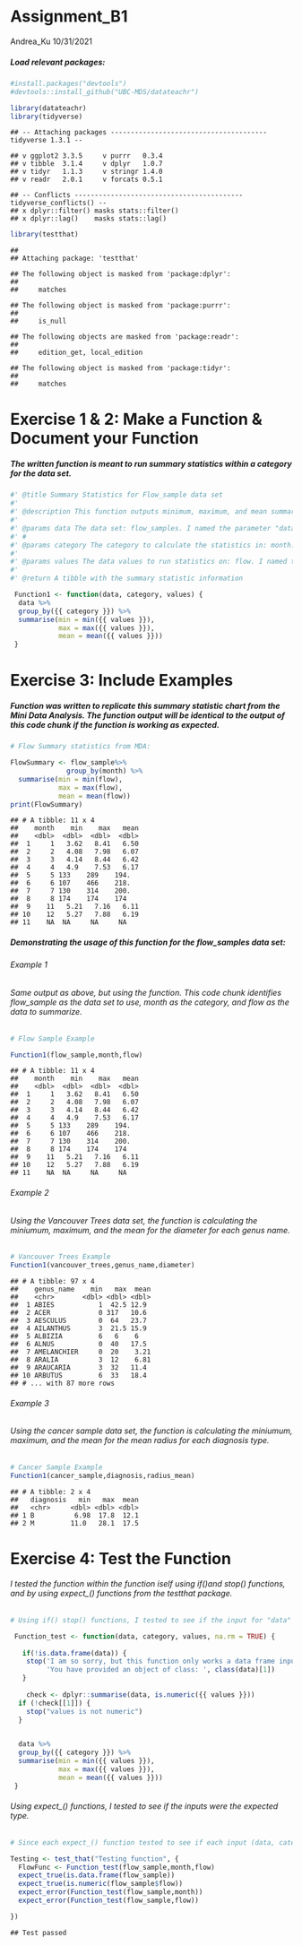 Assignment_B1
================
Andrea_Ku
10/31/2021

##### Load relevant packages:

``` r
#install.packages("devtools")
#devtools::install_github("UBC-MDS/datateachr")

library(datateachr)
library(tidyverse)
```

    ## -- Attaching packages --------------------------------------- tidyverse 1.3.1 --

    ## v ggplot2 3.3.5     v purrr   0.3.4
    ## v tibble  3.1.4     v dplyr   1.0.7
    ## v tidyr   1.1.3     v stringr 1.4.0
    ## v readr   2.0.1     v forcats 0.5.1

    ## -- Conflicts ------------------------------------------ tidyverse_conflicts() --
    ## x dplyr::filter() masks stats::filter()
    ## x dplyr::lag()    masks stats::lag()

``` r
library(testthat)
```

    ## 
    ## Attaching package: 'testthat'

    ## The following object is masked from 'package:dplyr':
    ## 
    ##     matches

    ## The following object is masked from 'package:purrr':
    ## 
    ##     is_null

    ## The following objects are masked from 'package:readr':
    ## 
    ##     edition_get, local_edition

    ## The following object is masked from 'package:tidyr':
    ## 
    ##     matches

# Exercise 1 & 2: Make a Function & Document your Function

##### The written function is meant to run summary statistics within a category for the data set.

``` r
#' @title Summary Statistics for Flow_sample data set
#'
#' @description This function outputs minimum, maximum, and mean summary statistics for flow measurements for each recorded month in the flow_samples data set. The function identifies the data, groups by a given category, and calculates summary statistics for the measured values.
#'
#' @params data The data set: flow_samples. I named the parameter "data" to identify that the function is seeking the sourced data set.
#' #
#' @params category The category to calculate the statistics in: month. I named the parameter "category" to identify that the function is grouping the data set into seperate categories, and is asking for specification on which columns to group the outputs into. 
#' 
#' @params values The data values to run statistics on: flow. I named the parameter
#' 
#' @return A tibble with the summary statistic information 

 Function1 <- function(data, category, values) {
  data %>%
  group_by({{ category }}) %>%
  summarise(min = min({{ values }}),
            max = max({{ values }}),
            mean = mean({{ values }})) 
 }
```

# Exercise 3: Include Examples

##### Function was written to replicate this summary statistic chart from the Mini Data Analysis. The function output will be identical to the output of this code chunk if the function is working as expected.

``` r
# Flow Summary statistics from MDA:

FlowSummary <- flow_sample%>% 
              group_by(month) %>%
  summarise(min = min(flow),
            max = max(flow),
            mean = mean(flow))
print(FlowSummary)
```

    ## # A tibble: 11 x 4
    ##    month    min    max   mean
    ##    <dbl>  <dbl>  <dbl>  <dbl>
    ##  1     1   3.62   8.41   6.50
    ##  2     2   4.08   7.98   6.07
    ##  3     3   4.14   8.44   6.42
    ##  4     4   4.9    7.53   6.17
    ##  5     5 133    289    194.  
    ##  6     6 107    466    218.  
    ##  7     7 130    314    200.  
    ##  8     8 174    174    174   
    ##  9    11   5.21   7.16   6.11
    ## 10    12   5.27   7.88   6.19
    ## 11    NA  NA     NA     NA

##### Demonstrating the usage of this function for the flow_samples data set:

###### Example 1

###### Same output as above, but using the function. This code chunk identifies flow_sample as the data set to use, month as the category, and flow as the data to summarize.

``` r
# Flow Sample Example

Function1(flow_sample,month,flow)
```

    ## # A tibble: 11 x 4
    ##    month    min    max   mean
    ##    <dbl>  <dbl>  <dbl>  <dbl>
    ##  1     1   3.62   8.41   6.50
    ##  2     2   4.08   7.98   6.07
    ##  3     3   4.14   8.44   6.42
    ##  4     4   4.9    7.53   6.17
    ##  5     5 133    289    194.  
    ##  6     6 107    466    218.  
    ##  7     7 130    314    200.  
    ##  8     8 174    174    174   
    ##  9    11   5.21   7.16   6.11
    ## 10    12   5.27   7.88   6.19
    ## 11    NA  NA     NA     NA

###### Example 2

###### Using the Vancouver Trees data set, the function is calculating the miniumum, maximum, and the mean for the diameter for each genus name.

``` r
# Vancouver Trees Example
Function1(vancouver_trees,genus_name,diameter)
```

    ## # A tibble: 97 x 4
    ##    genus_name    min   max  mean
    ##    <chr>       <dbl> <dbl> <dbl>
    ##  1 ABIES           1  42.5 12.9 
    ##  2 ACER            0 317   10.6 
    ##  3 AESCULUS        0  64   23.7 
    ##  4 AILANTHUS       3  21.5 15.9 
    ##  5 ALBIZIA         6   6    6   
    ##  6 ALNUS           0  40   17.5 
    ##  7 AMELANCHIER     0  20    3.21
    ##  8 ARALIA          3  12    6.81
    ##  9 ARAUCARIA       3  32   11.4 
    ## 10 ARBUTUS         6  33   18.4 
    ## # ... with 87 more rows

###### Example 3

###### Using the cancer sample data set, the function is calculating the miniumum, maximum, and the mean for the mean radius for each diagnosis type.

``` r
# Cancer Sample Example
Function1(cancer_sample,diagnosis,radius_mean)
```

    ## # A tibble: 2 x 4
    ##   diagnosis   min   max  mean
    ##   <chr>     <dbl> <dbl> <dbl>
    ## 1 B          6.98  17.8  12.1
    ## 2 M         11.0   28.1  17.5

# Exercise 4: Test the Function

###### I tested the function within the function iself using if()and stop() functions, and by using expect\_() functions from the testthat package.

``` r
# Using if() stop() functions, I tested to see if the input for "data" was a data frame, and if the input for "values" was numeric.

 Function_test <- function(data, category, values, na.rm = TRUE) {
     
   if(!is.data.frame(data)) {
    stop('I am so sorry, but this function only works a data frame input! Enter your data frame as the input.\n',
         'You have provided an object of class: ', class(data)[1])
   }
   
    check <- dplyr::summarise(data, is.numeric({{ values }}))
  if (!check[[1]]) {
    stop("values is not numeric")
  }
    

  data %>%
  group_by({{ category }}) %>%
  summarise(min = min({{ values }}),
            max = max({{ values }}),
            mean = mean({{ values }})) 
 }
```

###### Using expect\_() functions, I tested to see if the inputs were the expected type.

``` r
# Since each expect_() function tested to see if each input (data, category, values) was correct or if the input gave an error when an error was expected.

Testing <- test_that("Testing function", {
  FlowFunc <- Function_test(flow_sample,month,flow)
  expect_true(is.data.frame(flow_sample))
  expect_true(is.numeric(flow_sample$flow))
  expect_error(Function_test(flow_sample,month))
  expect_error(Function_test(flow_sample,flow))

})
```

    ## Test passed
